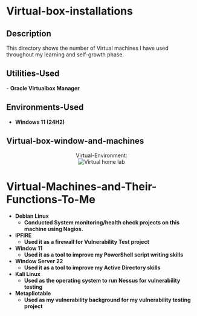 # Virtual-box-installations


<h2>Description</h2>
This directory shows the number of Virtual machines I have used throughout my learning and self-growth phase.
<br />


<h2>Utilities-Used</h2>
- <b>Oracle Virtualbox Manager</b>  

<h2>Environments-Used </h2>

- <b>Windows 11 (24H2)</b> 

<h2>Virtual-box-window-and-machines</h2>

<p align="center">
Virtual-Environment</b>: <br/>
<img src="https://imgur.com/IyCyIxp.png" alt="Virtual home lab"/>
<br />

# Virtual-Machines-and-Their-Functions-To-Me
- <b> Debian Linux</b>
  - <b> Conducted System monitoring/health check projects on this machine using Nagios.</b>
- <b> IPFIRE</b>
  - <b> Used it as a firewall for Vulnerability Test project</b>
- <b> Window 11 </b>
  - <b> Used it as a tool to improve my PowerShell script writing skills </b>
- <b> Window Server 22</b>
  - <b> Used it as a tool to improve my Active Directory skills </b>
- <b> Kali Linux</b>
  - <b> Used as the operating system to run Nessus for vulnerability testing </b>
- <b> Metapliotable </b>
  - <b> Used as my vulnerability background for my vulnerability testing project</b>



<!--
 ```diff
- text in red
+ text in green
! text in orange
# text in gray
@@ text in purple (and bold)@@
```
--!>

